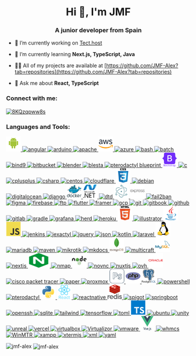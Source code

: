 <h1 align="center">Hi 👋, I'm JMF</h1>
<h3 align="center">A junior developer from Spain</h3>

- 🔭 I’m currently working on [Tect.host](https://tect.host)

- 🌱 I’m currently learning **Next.js, TypeScript, Java**

- 👨‍💻 All of my projects are available at [https://github.com/JMF-Alex?tab=repositories](https://github.com/JMF-Alex?tab=repositories)

- 💬 Ask me about **React, TypeScript**

<h3 align="left">Connect with me:</h3>
<p align="left">
<a href="https://discord.gg/8KQzqpww8s" target="blank"><img align="center" src="https://raw.githubusercontent.com/rahuldkjain/github-profile-readme-generator/master/src/images/icons/Social/discord.svg" alt="8KQzqpww8s" height="30" width="40" /></a>
</p>

<h3 align="left">Languages and Tools:</h3>
<p align="left"> <a href="https://developer.android.com" target="_blank" rel="noreferrer"> <img src="https://raw.githubusercontent.com/devicons/devicon/master/icons/android/android-original-wordmark.svg" alt="android" width="40" height="40"/> </a> <a href="https://angular.io" target="_blank" rel="noreferrer"> <img src="https://angular.io/assets/images/logos/angular/angular.svg" alt="angular" width="40" height="40"/> </a> <a href="https://www.arduino.cc/" target="_blank" rel="noreferrer"> <img src="https://cdn.worldvectorlogo.com/logos/arduino-1.svg" alt="arduino" width="40" height="40"/> </a> <a href="https://httpd.apache.org/" target="_blank" rel="noreferrer"> <img src="https://upload.wikimedia.org/wikipedia/commons/thumb/1/10/Apache_HTTP_server_logo_%282019-present%29.svg/480px-Apache_HTTP_server_logo_%282019-present%29.svg.png" alt="apache" width="100" height="40"/> </a> <a href="https://aws.amazon.com" target="_blank" rel="noreferrer"> <img src="https://raw.githubusercontent.com/devicons/devicon/master/icons/amazonwebservices/amazonwebservices-original-wordmark.svg" alt="aws" width="40" height="40"/> </a> <a href="https://azure.microsoft.com/en-in/" target="_blank" rel="noreferrer"> <img src="https://www.vectorlogo.zone/logos/microsoft_azure/microsoft_azure-icon.svg" alt="azure" width="40" height="40"/> </a> <a href="https://www.gnu.org/software/bash/" target="_blank" rel="noreferrer"> <img src="https://www.vectorlogo.zone/logos/gnu_bash/gnu_bash-icon.svg" alt="bash" width="40" height="40"/> </a> <a href="https://learn.microsoft.com/en-us/windows-server/administration/windows-commands/windows-commands" target="_blank" rel="noreferrer"> <img src="https://cdn-icons-png.flaticon.com/512/28/28788.png" alt="batch" width="40" height="40"/> </a> <a href="https://www.isc.org/bind/" target="_blank" rel="noreferrer"> <img src="https://www.isc.org/images/Bind_9_ISC_Blue_320x320.png" alt="bind9" width="60" height="40"/> </a> <a href="https://bitbucket.org/" target="_blank" rel="noreferrer"> <img src="https://upload.wikimedia.org/wikipedia/commons/0/0e/Bitbucket-blue-logomark-only.svg" alt="bitbucket" width="40" height="40"/> </a> <a href="https://www.blender.org/" target="_blank" rel="noreferrer"> <img src="https://download.blender.org/branding/community/blender_community_badge_white.svg" alt="blender" width="40" height="40"/> </a> <a href="https://www.blesta.com/" target="_blank" rel="noreferrer"> <img src="https://www.blesta.com/img/blesta/branding/blesta-logo-color.svg" alt="blesta" width="80" height="40"/> </a> <a href="https://github.com/pterodactyl/blueprint" target="_blank" rel="noreferrer"> <img src="https://pterodactylmarket.com/images/users/8658.webp" alt="pterodactyl blueprint" width="40" height="40"/> </a> <a href="https://getbootstrap.com" target="_blank" rel="noreferrer"> <img src="https://raw.githubusercontent.com/devicons/devicon/master/icons/bootstrap/bootstrap-plain-wordmark.svg" alt="bootstrap" width="40" height="40"/> </a> <a href="https://en.wikipedia.org/wiki/C_(programming_language)" target="_blank" rel="noreferrer"> <img src="https://upload.wikimedia.org/wikipedia/commons/1/18/C_Programming_Language.svg" alt="c" width="40" height="40"/> </a> <a href="https://isocpp.org/" target="_blank" rel="noreferrer"> <img src="https://upload.wikimedia.org/wikipedia/commons/1/18/ISO_C%2B%2B_Logo.svg" alt="cplusplus" width="40" height="40"/> </a> <a href="https://learn.microsoft.com/dotnet/csharp/" target="_blank" rel="noreferrer"> <img src="https://upload.wikimedia.org/wikipedia/commons/b/bd/Logo_C_sharp.svg" alt="csharp" width="40" height="40"/> </a> <a href="https://www.centos.org/" target="_blank" rel="noreferrer"> <img src="https://upload.wikimedia.org/wikipedia/commons/b/bf/Centos-logo-light.svg" alt="centos" width="80" height="40"/> </a> <a href="https://www.cloudflare.com/" target="_blank" rel="noreferrer"> <img src="https://www.vectorlogo.zone/logos/cloudflare/cloudflare-icon.svg" alt="cloudflare" width="40" height="40"/> </a> <a href="https://www.w3schools.com/css/" target="_blank" rel="noreferrer"> <img src="https://raw.githubusercontent.com/devicons/devicon/master/icons/css3/css3-original-wordmark.svg" alt="css3" width="40" height="40"/> </a> <a href="https://www.debian.org/" target="_blank" rel="noreferrer"> <img src="https://upload.wikimedia.org/wikipedia/commons/4/4a/Debian-OpenLogo.svg" alt="debian" width="40" height="40"/> </a> <a href="https://www.digitalocean.com/" target="_blank" rel="noreferrer"> <img src="https://upload.wikimedia.org/wikipedia/commons/f/ff/DigitalOcean_logo.svg" alt="digitalocean" width="40" height="40"/> </a> <a href="https://www.djangoproject.com/" target="_blank" rel="noreferrer"> <img src="https://cdn.worldvectorlogo.com/logos/django.svg" alt="django" width="40" height="40"/> </a> <a href="https://www.docker.com/" target="_blank" rel="noreferrer"> <img src="https://raw.githubusercontent.com/devicons/devicon/master/icons/docker/docker-original-wordmark.svg" alt="docker" width="40" height="40"/> </a> <a href="https://dotnet.microsoft.com/" target="_blank" rel="noreferrer"> <img src="https://raw.githubusercontent.com/devicons/devicon/master/icons/dot-net/dot-net-original-wordmark.svg" alt="dotnet" width="40" height="40"/> <a href="https://www.w3.org/TR/xml/#sec-prolog-dtd" target="_blank" rel="noreferrer"> <img src="https://www.svgrepo.com/show/173230/dtd-file-format-symbol.svg" alt="dtd" width="40" height="40"/> </a> </a> <a href="https://www.electronjs.org" target="_blank" rel="noreferrer"> <img src="https://raw.githubusercontent.com/devicons/devicon/master/icons/electron/electron-original.svg" alt="electron" width="40" height="40"/> </a> <a href="https://expressjs.com" target="_blank" rel="noreferrer"> <img src="https://raw.githubusercontent.com/devicons/devicon/master/icons/express/express-original-wordmark.svg" alt="express" width="40" height="40"/> </a> <a href="https://www.fail2ban.org/" target="_blank" rel="noreferrer"> <img src="https://upload.wikimedia.org/wikipedia/commons/d/db/Fail2ban_logo.png" alt="fail2ban" width="40" height="40"/> </a> <a href="https://www.figma.com/" target="_blank" rel="noreferrer"> <img src="https://www.vectorlogo.zone/logos/figma/figma-icon.svg" alt="figma" width="40" height="40"/> </a> <a href="https://firebase.google.com/" target="_blank" rel="noreferrer"> <img src="https://www.vectorlogo.zone/logos/firebase/firebase-icon.svg" alt="firebase" width="40" height="40"/> </a> <a href="https://en.wikipedia.org/wiki/File_Transfer_Protocol" target="_blank" rel="noreferrer"> <img src="https://www.svgrepo.com/show/49250/ftp-upload.svg" alt="ftp" width="40" height="40"/> </a> <a href="https://flutter.dev" target="_blank" rel="noreferrer"> <img src="https://www.vectorlogo.zone/logos/flutterio/flutterio-icon.svg" alt="flutter" width="40" height="40"/> </a> <a href="https://www.framer.com/" target="_blank" rel="noreferrer"> <img src="https://www.vectorlogo.zone/logos/framer/framer-icon.svg" alt="framer" width="40" height="40"/> </a> <a href="https://cloud.google.com" target="_blank" rel="noreferrer"> <img src="https://www.vectorlogo.zone/logos/google_cloud/google_cloud-icon.svg" alt="gcp" width="40" height="40"/> </a> <a href="https://git-scm.com/" target="_blank" rel="noreferrer"> <img src="https://www.vectorlogo.zone/logos/git-scm/git-scm-icon.svg" alt="git" width="40" height="40"/> </a> <a href="https://www.gitbook.com/" target="_blank" rel="noreferrer"> <img src="https://images.icon-icons.com/2699/PNG/512/gitbook_logo_icon_169117.png" alt="gitbook" width="80" height="40"/> </a> <a href="https://github.com/" target="_blank" rel="noreferrer"> <img src="https://upload.wikimedia.org/wikipedia/commons/9/91/Octicons-mark-github.svg" alt="github" width="40" height="40"/> </a> <a href="https://about.gitlab.com/" target="_blank" rel="noreferrer"> <img src="https://upload.wikimedia.org/wikipedia/commons/e/e1/GitLab_logo.svg" alt="gitlab" width="80" height="40"/> </a> <a href="https://gradle.org/" target="_blank" rel="noreferrer"> <img src="https://upload.wikimedia.org/wikipedia/commons/thumb/6/6b/Gradle_logo.svg/2560px-Gradle_logo.svg.png" alt="gradle" width="80" height="40"/> </a> <a href="https://grafana.com" target="_blank" rel="noreferrer"> <img src="https://www.vectorlogo.zone/logos/grafana/grafana-icon.svg" alt="grafana" width="40" height="40"/> </a> <a href="https://herd.laravel.com/" target="_blank" rel="noreferrer"> <img src="https://packagestore.com/wp-content/uploads/2023/08/441591FB5443EE7E094E2DB45C045594.png" alt="herd" width="40" height="40"/> </a> <a href="https://heroku.com" target="_blank" rel="noreferrer"> <img src="https://www.vectorlogo.zone/logos/heroku/heroku-icon.svg" alt="heroku" width="40" height="40"/> </a> <a href="https://www.w3.org/html/" target="_blank" rel="noreferrer"> <img src="https://raw.githubusercontent.com/devicons/devicon/master/icons/html5/html5-original-wordmark.svg" alt="html5" width="40" height="40"/> </a> <a href="https://www.adobe.com/in/products/illustrator.html" target="_blank" rel="noreferrer"> <img src="https://www.vectorlogo.zone/logos/adobe_illustrator/adobe_illustrator-icon.svg" alt="illustrator" width="40" height="40"/> </a> <a href="https://www.java.com" target="_blank" rel="noreferrer"> <img src="https://raw.githubusercontent.com/devicons/devicon/master/icons/java/java-original.svg" alt="java" width="40" height="40"/> </a> <a href="https://developer.mozilla.org/en-US/docs/Web/JavaScript" target="_blank" rel="noreferrer"> <img src="https://raw.githubusercontent.com/devicons/devicon/master/icons/javascript/javascript-original.svg" alt="javascript" width="40" height="40"/> </a> <a href="https://www.jenkins.io" target="_blank" rel="noreferrer"> <img src="https://www.vectorlogo.zone/logos/jenkins/jenkins-icon.svg" alt="jenkins" width="40" height="40"/> </a> <a href="https://jexactyl.com/" target="_blank" rel="noreferrer"> <img src="https://www.jexactyl.com/_nuxt/img/logo.8b07b51.jpg" alt="jexactyl" width="40" height="40"/> </a> <a href="https://jquery.com/" target="_blank" rel="noreferrer"> <img src="https://cdn.iconscout.com/icon/free/png-256/free-jquery-icon-svg-download-png-1175155.png" alt="jquery" width="40" height="40"/> </a> <a href="https://www.json.org/json-en.html" target="_blank" rel="noreferrer"> <img src="https://cdn-icons-png.flaticon.com/512/136/136525.png" alt="json" width="40" height="40"/> </a> <a href="https://kotlinlang.org" target="_blank" rel="noreferrer"> <img src="https://www.vectorlogo.zone/logos/kotlinlang/kotlinlang-icon.svg" alt="kotlin" width="40" height="40"/> </a> <a href="https://laravel.com/" target="_blank" rel="noreferrer"> <img src="https://upload.wikimedia.org/wikipedia/commons/9/9a/Laravel.svg" alt="laravel" width="40" height="40"/> </a> <a href="https://www.linux.org/" target="_blank" rel="noreferrer"> <img src="https://raw.githubusercontent.com/devicons/devicon/master/icons/linux/linux-original.svg" alt="linux" width="40" height="40"/> </a> <a href="https://mariadb.org/" target="_blank" rel="noreferrer"> <img src="https://www.vectorlogo.zone/logos/mariadb/mariadb-icon.svg" alt="mariadb" width="40" height="40"/> </a> <a href="https://maven.apache.org/" target="_blank" rel="noreferrer"> <img src="https://upload.wikimedia.org/wikipedia/commons/thumb/5/52/Apache_Maven_logo.svg/640px-Apache_Maven_logo.svg.png" alt="maven" width="80" height="40"/> </a> <a href="https://mikrotik.com/" target="_blank" rel="noreferrer"> <img src="https://upload.wikimedia.org/wikipedia/commons/3/37/MikroTik_logo.svg" alt="mikrotik" width="80" height="40"/> </a> <a href="https://www.mkdocs.org/" target="_blank" rel="noreferrer"> <img src="https://upload.wikimedia.org/wikipedia/commons/d/dd/MkDocs_Logo.png" alt="mkdocs" width="40" height="40"/> </a> <a href="https://www.mongodb.com/" target="_blank" rel="noreferrer"> <img src="https://raw.githubusercontent.com/devicons/devicon/master/icons/mongodb/mongodb-original-wordmark.svg" alt="mongodb" width="40" height="40"/> </a> <a href="https://www.multicraft.org/" target="_blank" rel="noreferrer"> <img src="https://www.multicraft.org/img/multicraft.png" alt="multicraft" width="40" height="40"/> </a> <a href="https://www.mysql.com/" target="_blank" rel="noreferrer"> <img src="https://raw.githubusercontent.com/devicons/devicon/master/icons/mysql/mysql-original-wordmark.svg" alt="mysql" width="40" height="40"/> </a> <a href="https://nextjs.org/" target="_blank" rel="noreferrer"> <img src="https://cdn.worldvectorlogo.com/logos/nextjs-2.svg" alt="nextjs" width="40" height="40"/> </a> <a href="https://www.nginx.com" target="_blank" rel="noreferrer"> <img src="https://raw.githubusercontent.com/devicons/devicon/master/icons/nginx/nginx-original.svg" alt="nginx" width="60" height="40"/> </a> <a href="https://nmap.org/" target="_blank" rel="noreferrer"> <img src="https://nmap.org/images/sitelogo-nmap.svg" alt="nmap" width="40" height="40"/> </a> <a href="https://nodejs.org" target="_blank" rel="noreferrer"> <img src="https://raw.githubusercontent.com/devicons/devicon/master/icons/nodejs/nodejs-original-wordmark.svg" alt="nodejs" width="40" height="40"/> </a> <a href="https://novnc.com/info.html" target="_blank" rel="noreferrer"> <img src="https://avatars.githubusercontent.com/u/24572588?v=4" alt="novnc" width="40" height="40"/> </a> <a href="https://nuxtjs.org/" target="_blank" rel="noreferrer"> <img src="https://www.vectorlogo.zone/logos/nuxtjs/nuxtjs-icon.svg" alt="nuxtjs" width="40" height="40"/> </a> <a href="https://www.ovh.com/" target="_blank" rel="noreferrer"> <img src="https://upload.wikimedia.org/wikipedia/commons/4/45/Logo_OVH.svg" alt="ovh" width="100" height="40"/> </a> <a href="https://www.oracle.com/" target="_blank" rel="noreferrer"> <img src="https://raw.githubusercontent.com/devicons/devicon/master/icons/oracle/oracle-original.svg" alt="oracle" width="40" height="40"/> </a> <a href="https://www.netacad.com/courses/packet-tracer" target="_blank" rel="noreferrer"> <img src="https://www.vectorlogo.zone/logos/cisco/cisco-ar21.svg" alt="cisco packet tracer" height="40"/> </a> <a href="https://papermc.io/" target="_blank" rel="noreferrer"> <img src="https://assets.papermc.io/brand/papermc_logo.256.png" alt="paper" width="40" height="40"/> </a> <a href="https://www.proxmox.com/" target="_blank" rel="noreferrer"> <img src="https://upload.wikimedia.org/wikipedia/commons/4/4b/Cib-proxmox_%28CoreUI_Icons_v1.0.0%29.svg" alt="proxmox" width="40" height="40"/> </a> <a href="https://www.photoshop.com/en" target="_blank" rel="noreferrer"> <img src="https://raw.githubusercontent.com/devicons/devicon/master/icons/photoshop/photoshop-line.svg" alt="photoshop" width="40" height="40"/> </a> <a href="https://www.php.net" target="_blank" rel="noreferrer"> <img src="https://raw.githubusercontent.com/devicons/devicon/master/icons/php/php-original.svg" alt="php" width="40" height="40"/> </a> <a href="https://www.postgresql.org" target="_blank" rel="noreferrer"> <img src="https://raw.githubusercontent.com/devicons/devicon/master/icons/postgresql/postgresql-original-wordmark.svg" alt="postgresql" width="40" height="40"/> </a> <a href="https://learn.microsoft.com/en-us/powershell/" target="_blank" rel="noreferrer"> <img src="https://gist.githubusercontent.com/Xainey/d5bde7d01dcbac51ac951810e94313aa/raw/6c858c46726541b48ddaaebab29c41c07a196394/PowerShell.svg" alt="powershell" width="40" height="40"/> </a> <a href="https://pterodactyl.io/" target="_blank" rel="noreferrer"> <img src="https://upload.wikimedia.org/wikipedia/commons/0/02/Pterodactyl_logo_transparent.png" alt="pterodactyl" width="100" height="40"/> </a> <a href="https://www.python.org" target="_blank" rel="noreferrer"> <img src="https://raw.githubusercontent.com/devicons/devicon/master/icons/python/python-original.svg" alt="python" width="40" height="40"/> </a> <a href="https://reactjs.org/" target="_blank" rel="noreferrer"> <img src="https://raw.githubusercontent.com/devicons/devicon/master/icons/react/react-original-wordmark.svg" alt="react" width="40" height="40"/> </a> <a href="https://reactnative.dev/" target="_blank" rel="noreferrer"> <img src="https://reactnative.dev/img/header_logo.svg" alt="reactnative" width="40" height="40"/> </a> <a href="https://redis.io" target="_blank" rel="noreferrer"> <img src="https://raw.githubusercontent.com/devicons/devicon/master/icons/redis/redis-original-wordmark.svg" alt="redis" width="40" height="40"/> </a> <a href="https://www.spigotmc.org/" target="_blank" rel="noreferrer"> <img src="https://proxy.spigotmc.org/a8fa5c49b64fdfc435cc3837163e21fbcc282084/687474703a2f2f692e696d6775722e636f6d2f4a6b594d4b58362e706e67" alt="spigot" width="40" height="40"/> </a> <a href="https://spring.io/projects/spring-boot" target="_blank" rel="noreferrer"> <img src="https://upload.wikimedia.org/wikipedia/commons/7/79/Spring_Boot.svg" alt="springboot" width="40" height="40"/> </a> <a href="https://www.openssh.com/" target="_blank" rel="noreferrer"> <img src="https://upload.wikimedia.org/wikipedia/commons/0/00/Unofficial_SSH_Logo.svg" alt="openssh" width="40" height="40"/> </a> <a href="https://www.sqlite.org/" target="_blank" rel="noreferrer"> <img src="https://www.vectorlogo.zone/logos/sqlite/sqlite-icon.svg" alt="sqlite" width="40" height="40"/> </a> <a href="https://tailwindcss.com/" target="_blank" rel="noreferrer"> <img src="https://www.vectorlogo.zone/logos/tailwindcss/tailwindcss-icon.svg" alt="tailwind" width="40" height="40"/> </a> <a href="https://www.tensorflow.org" target="_blank" rel="noreferrer"> <img src="https://www.vectorlogo.zone/logos/tensorflow/tensorflow-icon.svg" alt="tensorflow" width="40" height="40"/> </a> <a href="https://toml.io/en/" target="_blank" rel="noreferrer"> <img src="https://upload.wikimedia.org/wikipedia/commons/c/c1/TOML_Logo.svg" alt="toml" width="40" height="40"/> </a> <a href="https://www.typescriptlang.org/" target="_blank" rel="noreferrer"> <img src="https://raw.githubusercontent.com/devicons/devicon/master/icons/typescript/typescript-original.svg" alt="typescript" width="40" height="40"/> </a> <a href="https://ubuntu.com/" target="_blank" rel="noreferrer"> <img src="https://upload.wikimedia.org/wikipedia/commons/9/9e/UbuntuCoF.svg" alt="ubuntu" width="40" height="40"/> </a> <a href="https://unity.com/" target="_blank" rel="noreferrer"> <img src="https://www.vectorlogo.zone/logos/unity3d/unity3d-icon.svg" alt="unity" width="40" height="40"/> </a>  <a href="https://unrealengine.com/" target="_blank" rel="noreferrer"> <img src="https://raw.githubusercontent.com/kenangundogan/fontisto/036b7eca71aab1bef8e6a0518f7329f13ed62f6b/icons/svg/brand/unreal-engine.svg" alt="unreal" width="40" height="40"/> </a> <a href="https://vercel.com/" target="_blank" rel="noreferrer"> <img src="https://www.vectorlogo.zone/logos/vercel/vercel-icon.svg" alt="vercel" width="40" height="40"/> </a> <a href="https://www.virtualbox.org/" target="_blank" rel="noreferrer"> <img src="https://upload.wikimedia.org/wikipedia/commons/f/ff/VirtualBox_2024_Logo.svg" alt="virtualbox" width="40" height="40"/> </a> <a href="https://www.virtualizor.com/" target="_blank" rel="noreferrer"> <img src="https://sharedlicense.co.uk/wp-content/uploads/2025/10/virtualizor-1.png" alt="Virtualizor" width="100" height="40"/> </a> <a href="https://www.vmware.com/" target="_blank" rel="noreferrer"> <img src="https://upload.wikimedia.org/wikipedia/commons/9/9a/Vmware.svg" alt="vmware" width="80" height="40"/> </a> <a href="https://vuejs.org/" target="_blank" rel="noreferrer"> <img src="https://raw.githubusercontent.com/devicons/devicon/master/icons/vuejs/vuejs-original-wordmark.svg" alt="vuejs" width="40" height="40"/> </a> <a href="https://vuepress.vuejs.org/" target="_blank" rel="noreferrer"> </a> <a href="https://www.whmcs.com/" target="_blank" rel="noreferrer"> <img src="https://www.whmcs.com/images/logo/whmcs-logo.png" alt="whmcs" width="100" height="40"/> </a> <a href="https://winmtr.net/" target="_blank" rel="noreferrer"> <img src="https://winmtr.net/logo-winmtr.png" alt="WinMTR" width="80" height="40"/> </a> <a href="https://www.apachefriends.org/index.html" target="_blank" rel="noreferrer"> <img src="https://upload.wikimedia.org/wikipedia/commons/thumb/0/03/Xampp_logo.svg/2560px-Xampp_logo.svg.png" alt="xampp" width="80" height="40"/> </a> <a href="https://xtermjs.org/" target="_blank" rel="noreferrer"> <img src="https://avatars.githubusercontent.com/u/11927490?v=4" alt="xtermjs" width="40" height="40"/> </a> <a href="https://www.w3.org/XML/" target="_blank" rel="noreferrer"> <img src="https://upload.wikimedia.org/wikipedia/commons/9/9d/Xml_logo.svg" alt="xml" width="80" height="40"/> </a> <a href="https://yaml.org/" target="_blank" rel="noreferrer"> <img src="https://upload.wikimedia.org/wikipedia/commons/5/5a/Official_YAML_Logo.svg" alt="yaml" width="40" height="40"/> </a> </p>

<p><img align="left" src="https://github-readme-stats.vercel.app/api/top-langs?username=jmf-alex&show_icons=true&locale=en&layout=compact&langs_count=8&cache_seconds=1800&v=7" alt="jmf-alex" /></p>

<p>&nbsp;<img align="center" src="https://github-readme-stats.vercel.app/api?username=jmf-alex&show_icons=true&locale=en" alt="jmf-alex" /></p>
